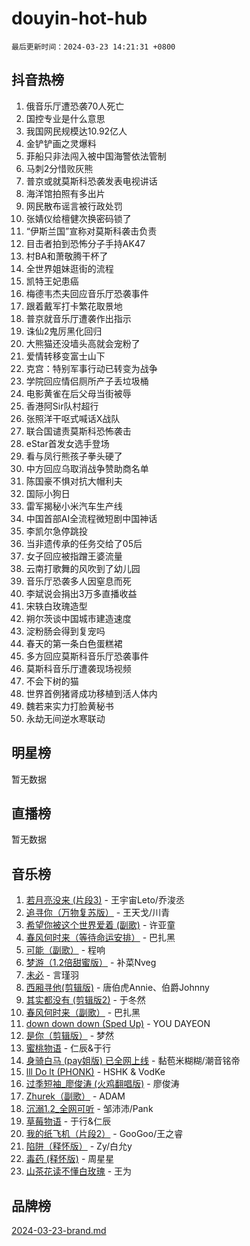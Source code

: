 # douyin-hot-hub

`最后更新时间：2024-03-23 14:21:31 +0800`

## 抖音热榜

1. 俄音乐厅遭恐袭70人死亡
1. 国控专业是什么意思
1. 我国网民规模达10.92亿人
1. 金铲铲画之灵爆料
1. 菲船只非法闯入被中国海警依法管制
1. 马刺2分惜败灰熊
1. 普京或就莫斯科恐袭发表电视讲话
1. 海洋馆拍照有多出片
1. 网民散布谣言被行政处罚
1. 张婧仪给檀健次换密码锁了
1. “伊斯兰国”宣称对莫斯科袭击负责
1. 目击者拍到恐怖分子手持AK47
1. 村BA和萧敬腾干杯了
1. 全世界姐妹逛街的流程
1. 凯特王妃患癌
1. 梅德韦杰夫回应音乐厅恐袭事件
1. 跟着戴军打卡繁花取景地
1. 普京就音乐厅遭袭作出指示
1. 诛仙2鬼厉黑化回归
1. 大熊猫还没墙头高就会宠粉了
1. 爱情转移变富士山下
1. 克宫：特别军事行动已转变为战争
1. 学院回应情侣厕所产子丢垃圾桶
1. 电影黄雀在后父母当街被辱
1. 香港阿Sir队村超行
1. 张照洋干呕式喊话X战队
1. 联合国谴责莫斯科恐怖袭击
1. eStar首发女选手登场
1. 看与凤行熊孩子拳头硬了
1. 中方回应乌取消战争赞助商名单
1. 陈国豪不惧对抗大帽利夫
1. 国际小狗日
1. 雷军揭秘小米汽车生产线
1. 中国首部AI全流程微短剧中国神话
1. 李凯尔急停跳投
1. 当非遗传承的任务交给了05后
1. 女子回应被指蹭王婆流量
1. 云南打歌舞的风吹到了幼儿园
1. 音乐厅恐袭多人因窒息而死
1. 李斌说会捐出3万多直播收益
1. 宋轶白玫瑰造型
1. 朔尔茨谈中国城市建造速度
1. 淀粉肠会得到复宠吗
1. 春天的第一条白色蛋糕裙
1. 多方回应莫斯科音乐厅恐袭事件
1. 莫斯科音乐厅遭袭现场视频
1. 不会下树的猫
1. 世界首例猪肾成功移植到活人体内
1. 魏若来实力打脸黄秘书
1. 永劫无间逆水寒联动

## 明星榜

暂无数据

## 直播榜

暂无数据

## 音乐榜

1. [若月亮没来 (片段3)](https://sf5-hl-cdn-tos.douyinstatic.com/obj/tos-cn-ve-2774/okfyEUsGW1B1ovJi5JiN9IjvAT2lMwA054GoEB) - 王宇宙Leto/乔浚丞
1. [追寻你（万物复苏版）](https://sf3-cdn-tos.douyinstatic.com/obj/tos-cn-ve-2774/oYeAZJsbjIDit9APmBg8u6uDUQnHmoCf3gbo74) - 王天戈/川青
1. [希望你被这个世界爱着 (副歌)](https://sf5-hl-cdn-tos.douyinstatic.com/obj/tos-cn-ve-2774/oUHCmWQfZlE3QQBKBeD8rCFLpJzPgCpImhsxMt) - 许亚童
1. [春风何时来（等待命运安排）](https://sf3-cdn-tos.douyinstatic.com/obj/tos-cn-ve-2774/oICBNbD3gelMfB4WgiD1KI2jQtXZE2FgHLwtsl) - 巴扎黑
1. [可能（副歌）](https://sf6-cdn-tos.douyinstatic.com/obj/tos-cn-ve-2774/cde1731888894259b333569393c2fb51) - 程响
1. [梦游（1.2倍甜蜜版）](https://sf5-hl-cdn-tos.douyinstatic.com/obj/tos-cn-ve-2774/o4gyAUm8hwufoEABmwVIiQtHsFuGzAEEWtNMzo) - 补菜Nveg
1. [未必](https://sf5-hl-cdn-tos.douyinstatic.com/obj/tos-cn-ve-2774/ogntQMFnKQDZUgTCYuJgfLEtleYZZFxBQqhhFB) - 言瑾羽
1. [西厢寻他(剪辑版)](https://sf3-cdn-tos.douyinstatic.com/obj/tos-cn-ve-2774/oUsAVfAQKlRNxEv5qxvIB8o5qmIWUcXbzJKJhw) - 唐伯虎Annie、伯爵Johnny
1. [其实都没有 (剪辑版2)](https://sf3-cdn-tos.douyinstatic.com/obj/tos-cn-ve-2774/oEBNQenHZtBhxYjGgUDQk0BCHTigQafgFlbQ7k) - 于冬然
1. [春风何时来（副歌）](https://sf5-hl-cdn-tos.douyinstatic.com/obj/tos-cn-ve-2774/ow7tbAiAWI2giBUrmu0hMMh3UYP3ZXdbDYiXd) - 巴扎黑
1. [down down down (Sped Up)](https://sf3-cdn-tos.douyinstatic.com/obj/tos-cn-ve-2774/ow80iABiXIO9DsFwK6WeZKMaJRi3BPJAotDy8m) - YOU DAYEON
1. [是你（剪辑版）](https://sf3-cdn-tos.douyinstatic.com/obj/tos-cn-ve-2774/46019dae783c4c969944217fe1cfafc4) - 梦然
1. [蜜桃物语](https://sf5-hl-cdn-tos.douyinstatic.com/obj/tos-cn-ve-2774/oIhOSCZtIACtYU4XQkngiW9kCBfVD1Fz9IYeqL) - 仁辰&于行
1. [身骑白马 (pay姐版) 已全网上线](https://sf5-hl-cdn-tos.douyinstatic.com/obj/tos-cn-ve-2774/oQLO5ZgLsFkaDhdIIveF2zUCgfweY0gWaH4AQG) - 黏苞米糊糊/潮音铭帝
1. [lll Do lt (PHONK)](https://sf6-cdn-tos.douyinstatic.com/obj/tos-cn-ve-2774/osfNbddrZl4hIgEDk6kFftBDBJ1X8MZxH1QCOB) - HSHK & VodKe
1. [过季短袖_廖俊涛 (火鸡翻唱版)](https://sf3-cdn-tos.douyinstatic.com/obj/tos-cn-ve-2774/ogQVJl0tRBKxQgZji7YClFEBrVDeHpPTWfCZbQ) - 廖俊涛
1. [Zhurek（副歌）](https://sf5-hl-cdn-tos.douyinstatic.com/obj/tos-cn-ve-2774/ooQm8FBZQDlf0btEYgVpCcSCQfrdJGBEKZYBGS) - ADAM
1. [沉溺1.2_全网可听](https://sf6-cdn-tos.douyinstatic.com/obj/tos-cn-ve-2774/ok2QoiBqsWAX9McZmWiI9gAB0EzwD4Xj6yfmtH) - 邹沛沛/Pank
1. [草莓物语](https://sf6-cdn-tos.douyinstatic.com/obj/tos-cn-ve-2774/okynhJ7jEAIIZBfsLgYMEI8QC3WbQNN66RKzhT) - 于行&仁辰
1. [我的纸飞机（片段2）](https://sf5-hl-cdn-tos.douyinstatic.com/obj/tos-cn-ve-2774/oM2ZrKcg2CD5AeRB2gkeXOFB1IxAGJdZPazYHf) - GooGoo/王之睿
1. [陷阱（释怀版）](https://sf3-cdn-tos.douyinstatic.com/obj/tos-cn-ve-2774/oE8C21LeZrzKLDFfQYgMzx4GAIHageG5IzayY7) - Zy/白允y
1. [毒药 (释怀版)](https://sf5-hl-cdn-tos.douyinstatic.com/obj/tos-cn-ve-2774/oYILMEAzspdZBIzy4frJNB8ZHPHWAhiwowd4Ad) - 周星星
1. [山茶花读不懂白玫瑰](https://sf3-cdn-tos.douyinstatic.com/obj/tos-cn-ve-2774/osfn8B7DktrRHEPJgPCfDbw7QDQEkwC16BxZg9) - 王为

## 品牌榜

[2024-03-23-brand.md](2024-03-23-brand.md)
